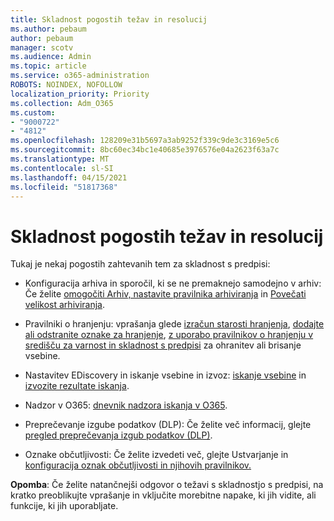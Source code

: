 ```yaml
---
title: Skladnost pogostih težav in resolucij
ms.author: pebaum
author: pebaum
manager: scotv
ms.audience: Admin
ms.topic: article
ms.service: o365-administration
ROBOTS: NOINDEX, NOFOLLOW
localization_priority: Priority
ms.collection: Adm_O365
ms.custom:
- "9000722"
- "4812"
ms.openlocfilehash: 128209e31b5697a3ab9252f339c9de3c3169e5c6
ms.sourcegitcommit: 8bc60ec34bc1e40685e3976576e04a2623f63a7c
ms.translationtype: MT
ms.contentlocale: sl-SI
ms.lasthandoff: 04/15/2021
ms.locfileid: "51817368"
---
```

# <a name="compliance-common-issues-and-resolutions"></a>Skladnost pogostih težav in resolucij

Tukaj je nekaj pogostih zahtevanih tem za skladnost s predpisi:

- Konfiguracija arhiva in sporočil, ki se ne premaknejo samodejno v arhiv: Če želite [omogočiti Arhiv, nastavite pravilnika arhiviranja](https://docs.microsoft.com/microsoft-365/compliance/enable-archive-mailboxes?view=o365-worldwide) in [Povečati velikost arhiviranja](https://docs.microsoft.com/microsoft-365/compliance/enable-unlimited-archiving?view=o365-worldwide).

- Pravilniki o hranjenju: vprašanja glede [izračun starosti hranjenja](https://docs.microsoft.com/exchange/security-and-compliance/messaging-records-management/retention-age), [dodajte ali odstranite oznake za hranjenje](https://docs.microsoft.com/exchange/security-and-compliance/messaging-records-management/add-or-remove-retention-tags), [z uporabo pravilnikov o hranjenju v središču za varnost in skladnost s predpisi](https://docs.microsoft.com/microsoft-365/compliance/retention-policies?view=o365-worldwide) za ohranitev ali brisanje vsebine.

- Nastavitev EDiscovery in iskanje vsebine in izvoz: [iskanje vsebine](https://docs.microsoft.com/microsoft-365/compliance/search-for-content?view=o365-worldwide) in [izvozite rezultate iskanja](https://docs.microsoft.com/microsoft-365/compliance/export-search-results?view=o365-worldwide).

- Nadzor v O365: [dnevnik nadzora iskanja v O365](https://docs.microsoft.com/microsoft-365/compliance/search-the-audit-log-in-security-and-compliance?view=o365-worldwide).

- Preprečevanje izgube podatkov (DLP): Če želite več informacij, glejte [pregled preprečevanja izgub podatkov (DLP)](https://docs.microsoft.com/microsoft-365/compliance/data-loss-prevention-policies?view=o365-worldwide).
 
- Oznake občutljivosti: Če želite izvedeti več, glejte Ustvarjanje in [konfiguracija oznak občutljivosti in njihovih pravilnikov.](https://docs.microsoft.com/microsoft-365/compliance/create-sensitivity-labels)

**Opomba**: Če želite natančnejši odgovor o težavi s skladnostjo s predpisi, na kratko preoblikujte vprašanje in vključite morebitne napake, ki jih vidite, ali funkcije, ki jih uporabljate.
